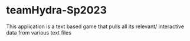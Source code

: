 # teamHydra-Sp2023
This application is a text based game that pulls all its
relevant/ interactive data from various text files
